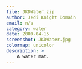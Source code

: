 ```yaml
---
file: JKDWater.zip
author: Jedi Knight Domain
email: n/a
category: water
date: 2000-04-15
screenshot: JKDWater.jpg
colormap: unicolor
description: >
    A water mat.
---
```

